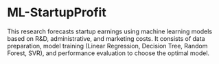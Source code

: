# ML-StartupProfit
This research forecasts startup earnings using machine learning models based on R&amp;D, administrative, and marketing costs. It consists of data preparation, model training (Linear Regression, Decision Tree, Random Forest, SVR), and performance evaluation to choose the optimal model.
